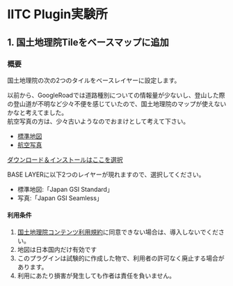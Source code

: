 # IITC Plugin実験所

## 1. 国土地理院Tileをベースマップに追加
### 概要
国土地理院の次の2つのタイルをベースレイヤーに設定します。

以前から、GoogleRoadでは道路種別についての情報量が少ないし、登山した際の登山道が不明など少々不便を感じていたので、国土地理院のマップが使えないかなと考えてました。  
航空写真の方は、少々古いようなのでおまけとして考えて下さい。

- [標準地図](http://maps.gsi.go.jp/development/ichiran.html#std)
- [航空写真](http://maps.gsi.go.jp/development/ichiran.html#seamlessphoto)


[ダウンロード＆インストールはここを選択](https://raw.githubusercontent.com/NightHackzz/IITC-Plugin/master/basemap-gsi-cyber-japan.user.js)

BASE LAYERに以下2つのレイヤーが現れますので、選択してください。
- 標準地図:「Japan GSI Standard」
- 写真:「Japan GSI Seamless」

#### 利用条件
1. [国土地理院コンテンツ利用規約](http://www.gsi.go.jp/kikakuchousei/kikakuchousei40182.html)に同意できない場合は、導入しないでください。
2. 地図は日本国内だけ有効です
3. このプラグインは試験的に作成した物で、利用者の許可なく廃止する場合があります。
4. 利用にあたり損害が発生しても作者は責任を負いません。

